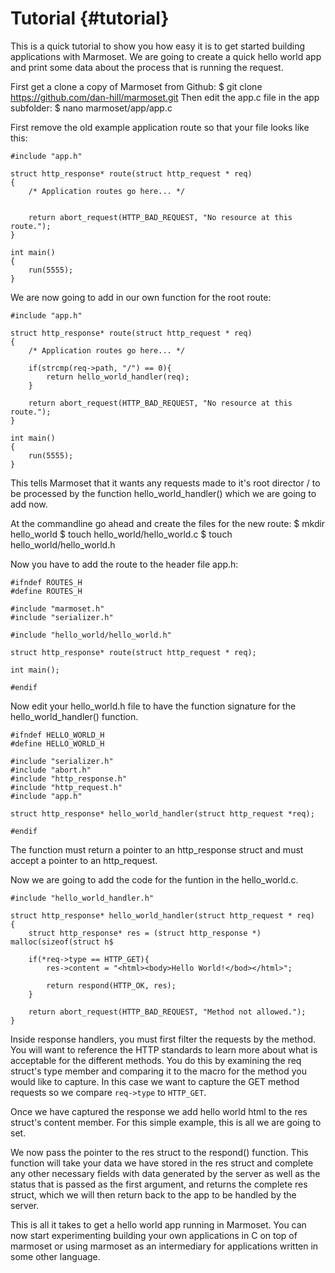 Tutorial {#tutorial}
========
This is a quick tutorial to show you how easy it is to get started building applications with Marmoset. We are going to 
create a quick hello world app and print some data about the process that is running the request.

First get a clone a copy of Marmoset from Github:
    $ git clone https://github.com/dan-hill/marmoset.git
Then edit the app.c file in the app subfolder:
    $ nano marmoset/app/app.c

First remove the old example application route so that your file looks like this:
    
    #include "app.h"
    
    struct http_response* route(struct http_request * req)
    {
        /* Application routes go here... */
    
        
        return abort_request(HTTP_BAD_REQUEST, "No resource at this route.");
    }
    
    int main()
    {
        run(5555);
    }

We are now going to add in our own function for the root route:

    #include "app.h"
    
    struct http_response* route(struct http_request * req)
    {
        /* Application routes go here... */
        
        if(strcmp(req->path, "/") == 0){
            return hello_world_handler(req);
        }

        return abort_request(HTTP_BAD_REQUEST, "No resource at this route.");
    }
    
    int main()
    {
        run(5555);
    }
    
This tells Marmoset that it wants any requests made to it's root director / to be processed by the function hello_world_handler()
which we are going to add now. 

At the commandline go ahead and create the files for the new route:
    $ mkdir hello_world
    $ touch hello_world/hello_world.c
    $ touch hello_world/hello_world.h

Now you have to add the route to the header file app.h:
    
    #ifndef ROUTES_H
    #define ROUTES_H
    
    #include "marmoset.h"
    #include "serializer.h"
    
    #include "hello_world/hello_world.h"
    
    struct http_response* route(struct http_request * req);
    
    int main();
    
    #endif
    
Now edit your hello_world.h file to have the function signature for the hello_world_handler() function.
    
    #ifndef HELLO_WORLD_H
    #define HELLO_WORLD_H
    
    #include "serializer.h"
    #include "abort.h"
    #include "http_response.h"
    #include "http_request.h"
    #include "app.h"
   
    struct http_response* hello_world_handler(struct http_request *req);
    
    #endif

The function must return a pointer to an http_response struct and must accept a pointer to an http_request.
 
Now we are going to add the code for the funtion in the hello_world.c. 


    #include "hello_world_handler.h"
    
    struct http_response* hello_world_handler(struct http_request * req)
    {
        struct http_response* res = (struct http_response *) malloc(sizeof(struct h$
    
        if(*req->type == HTTP_GET){
            res->content = "<html><body>Hello World!</bod></html>";
            
            return respond(HTTP_OK, res);
        }
    
        return abort_request(HTTP_BAD_REQUEST, "Method not allowed.");
    }

Inside response handlers, you must first filter the requests by the method. You will want to reference the HTTP standards
to learn more about what is acceptable for the different methods. You do this by examining the req struct's type member and
comparing it to the macro for the method you would like to capture. In this case we want to capture the GET method requests
so we compare `req->type` to `HTTP_GET`.

Once we have captured the response we add hello world html to the res struct's content member. For this simple example, this
is all we are going to set.

We now pass the pointer to the res struct to the respond() function. This function will take your data we have stored in
the res struct and complete any other necessary fields with data generated by the server as well as the status that is passed
as the first argument, and returns the complete res struct, which we will then return back to the app to be handled by the server.

This is all it takes to get a hello world app running in Marmoset. You can now start experimenting building your own applications
in C on top of marmoset or using marmoset as an intermediary for applications written in some other language.